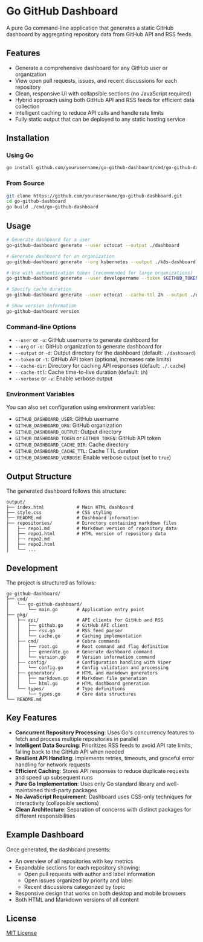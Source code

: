 # Go GitHub Dashboard

A pure Go command-line application that generates a static GitHub dashboard by aggregating repository data from GitHub API and RSS feeds.

## Features

- Generate a comprehensive dashboard for any GitHub user or organization
- View open pull requests, issues, and recent discussions for each repository
- Clean, responsive UI with collapsible sections (no JavaScript required)
- Hybrid approach using both GitHub API and RSS feeds for efficient data collection
- Intelligent caching to reduce API calls and handle rate limits
- Fully static output that can be deployed to any static hosting service

## Installation

### Using Go

```bash
go install github.com/yourusername/go-github-dashboard/cmd/go-github-dashboard@latest
```

### From Source

```bash
git clone https://github.com/yourusername/go-github-dashboard.git
cd go-github-dashboard
go build ./cmd/go-github-dashboard
```

## Usage

```bash
# Generate dashboard for a user
go-github-dashboard generate --user octocat --output ./dashboard

# Generate dashboard for an organization
go-github-dashboard generate --org kubernetes --output ./k8s-dashboard

# Use with authentication token (recommended for large organizations)
go-github-dashboard generate --user developername --token $GITHUB_TOKEN --output ./my-dashboard

# Specify cache duration
go-github-dashboard generate --user octocat --cache-ttl 2h --output ./dashboard

# Show version information
go-github-dashboard version
```

### Command-line Options

- `--user` or `-u`: GitHub username to generate dashboard for
- `--org` or `-o`: GitHub organization to generate dashboard for
- `--output` or `-d`: Output directory for the dashboard (default: `./dashboard`)
- `--token` or `-t`: GitHub API token (optional, increases rate limits)
- `--cache-dir`: Directory for caching API responses (default: `./.cache`)
- `--cache-ttl`: Cache time-to-live duration (default: `1h`)
- `--verbose` or `-v`: Enable verbose output

### Environment Variables

You can also set configuration using environment variables:

- `GITHUB_DASHBOARD_USER`: GitHub username
- `GITHUB_DASHBOARD_ORG`: GitHub organization
- `GITHUB_DASHBOARD_OUTPUT`: Output directory
- `GITHUB_DASHBOARD_TOKEN` or `GITHUB_TOKEN`: GitHub API token
- `GITHUB_DASHBOARD_CACHE_DIR`: Cache directory
- `GITHUB_DASHBOARD_CACHE_TTL`: Cache TTL duration
- `GITHUB_DASHBOARD_VERBOSE`: Enable verbose output (set to `true`)

## Output Structure

The generated dashboard follows this structure:

```
output/
├── index.html            # Main HTML dashboard
├── style.css             # CSS styling
├── README.md             # Dashboard information
├── repositories/         # Directory containing markdown files
│   ├── repo1.md          # Markdown version of repository data
│   ├── repo1.html        # HTML version of repository data
│   ├── repo2.md
│   ├── repo2.html
│   └── ...
```

## Development

The project is structured as follows:

```
go-github-dashboard/
├── cmd/
│   └── go-github-dashboard/
│       └── main.go       # Application entry point
├── pkg/
│   ├── api/              # API clients for GitHub and RSS
│   │   ├── github.go     # GitHub API client
│   │   ├── rss.go        # RSS feed parser
│   │   └── cache.go      # Caching implementation
│   ├── cmd/              # Cobra commands
│   │   ├── root.go       # Root command and flag definition
│   │   ├── generate.go   # Generate dashboard command
│   │   └── version.go    # Version information command
│   ├── config/           # Configuration handling with Viper
│   │   └── config.go     # Config validation and processing
│   ├── generator/        # HTML and markdown generators
│   │   ├── markdown.go   # Markdown file generation
│   │   └── html.go       # HTML dashboard generation
│   └── types/            # Type definitions
│       └── types.go      # Core data structures
└── README.md
```

## Key Features

- **Concurrent Repository Processing**: Uses Go's concurrency features to fetch and process multiple repositories in parallel
- **Intelligent Data Sourcing**: Prioritizes RSS feeds to avoid API rate limits, falling back to the GitHub API when needed
- **Resilient API Handling**: Implements retries, timeouts, and graceful error handling for network requests
- **Efficient Caching**: Stores API responses to reduce duplicate requests and speed up subsequent runs
- **Pure Go Implementation**: Uses only Go standard library and well-maintained third-party packages
- **No JavaScript Requirement**: Dashboard uses CSS-only techniques for interactivity (collapsible sections)
- **Clean Architecture**: Separation of concerns with distinct packages for different responsibilities

## Example Dashboard

Once generated, the dashboard presents:

- An overview of all repositories with key metrics
- Expandable sections for each repository showing:
  - Open pull requests with author and label information
  - Open issues organized by priority and label
  - Recent discussions categorized by topic
- Responsive design that works on both desktop and mobile browsers
- Both HTML and Markdown versions of all content

## License

[MIT License](LICENSE)